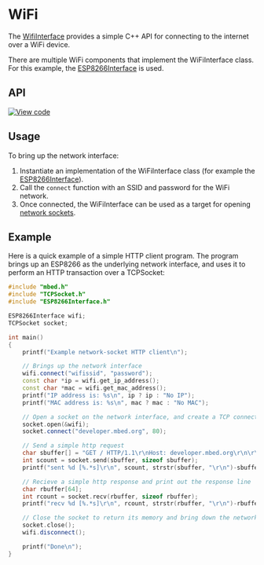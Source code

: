 # WiFi

The [WifiInterface](https://docs.mbed.com/docs/mbed-os-api/en/mbed-os-5.1.0/api/classWiFiInterface.html) provides a simple C++ API for connecting to the internet over a WiFi device.

There are multiple WiFi components that implement the WiFiInterface class. For this example,
the [ESP8266Interface](https://github.com/armmbed/esp8266-driver) is used.

## API

[![View code](https://www.mbed.com/embed/?type=library)](https://docs.mbed.com/docs/mbed-os-api/en/mbed-os-5.1.0/api/classWiFiInterface.html)

## Usage

To bring up the network interface:

1. Instantiate an implementation of the WiFiInterface class (for example the [ESP8266Interface](https://github.com/armmbed/esp8266-driver)).
1. Call the ``connect`` function with an SSID and password for the WiFi network. 
1. Once connected, the WiFiInterface can be used as a target for opening [network sockets](network_sockets.md).

## Example

Here is a quick example of a simple HTTP client program. The program brings up an ESP8266 as the underlying network interface, and uses it to perform an HTTP transaction over a TCPSocket:

``` cpp
#include "mbed.h"
#include "TCPSocket.h"
#include "ESP8266Interface.h"

ESP8266Interface wifi;
TCPSocket socket;

int main()
{
    printf("Example network-socket HTTP client\n");

    // Brings up the network interface
    wifi.connect("wifissid", "password");
    const char *ip = wifi.get_ip_address();
    const char *mac = wifi.get_mac_address();
    printf("IP address is: %s\n", ip ? ip : "No IP");
    printf("MAC address is: %s\n", mac ? mac : "No MAC");

    // Open a socket on the network interface, and create a TCP connection to mbed.org
    socket.open(&wifi);
    socket.connect("developer.mbed.org", 80);

    // Send a simple http request
    char sbuffer[] = "GET / HTTP/1.1\r\nHost: developer.mbed.org\r\n\r\n";
    int scount = socket.send(sbuffer, sizeof sbuffer);
    printf("sent %d [%.*s]\r\n", scount, strstr(sbuffer, "\r\n")-sbuffer, sbuffer);

    // Recieve a simple http response and print out the response line
    char rbuffer[64];
    int rcount = socket.recv(rbuffer, sizeof rbuffer);
    printf("recv %d [%.*s]\r\n", rcount, strstr(rbuffer, "\r\n")-rbuffer, rbuffer);

    // Close the socket to return its memory and bring down the network interface
    socket.close();
    wifi.disconnect();

    printf("Done\n");
}
```

